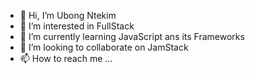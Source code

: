 - 👋 Hi, I’m Ubong Ntekim
- 👀 I’m interested in FullStack
- 🌱 I’m currently learning JavaScript ans its Frameworks
- 💞️ I’m looking to collaborate on JamStack
- 📫 How to reach me ...

<!---
ubongntekim/ubongntekim is a ✨ special ✨ repository because its `README.md` (this file) appears on your GitHub profile.
You can click the Preview link to take a look at your changes.
--->
